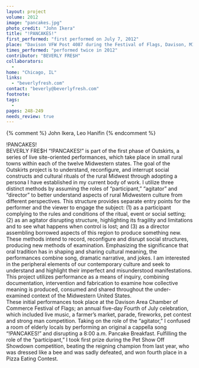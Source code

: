 ```yaml
---
layout: project
volume: 2012
image: "pancakes.jpg"
photo_credit: "John Ikera"
title: "!PANCAKES!"
first_performed: "first performed on July 7, 2012"
place: "Davison VFW Post 4087 during the Festival of Flags, Davison, MI"
times_performed: "performed twice in 2012"
contributor: "BEVERLY FRE$H"
collaborators: 
  - 
home: "Chicago, IL"
links: 
  - "beverlyfresh.com"
contact: "beverly@beverlyfresh.com"
footnote: 
tags: 
  - 
pages: 248-249
needs_review: true
---
```


{% comment %} 
John Ikera, Leo Hanifin
{% endcomment %}

 !PANCAKES!  
 BEVERLY FRE$H 
 “!PANCAKES!” is part of the first phase of Outskirts, a series of live site-oriented performances, which take place in small rural towns within each of the twelve Midwestern states. The goal of the Outskirts project is to understand, reconfigure, and interrupt social constructs and cultural rituals of the rural Midwest through adopting a persona I have established in my current body of work. I utilize three distinct methods by assuming the roles of “participant,” “agitator” and “director” to better understand aspects of rural Midwestern culture from different perspectives. This structure provides separate entry points for the performer and the viewer to engage the subject: (1) as a participant complying to the rules and conditions of the ritual, event or social setting; (2) as an agitator disrupting structure, highlighting its fragility and limitations and to see what happens when control is lost; and (3) as a director assembling borrowed aspects of this region to produce something new.  
 These methods intend to record, reconfigure and disrupt social structures, producing new methods of examination. Emphasizing the significance that oral tradition has in shaping and sharing cultural meaning, the performances combine song, dramatic narrative, and jokes. I am interested in the peripheral elements of our contemporary culture and seek to understand and highlight their imperfect and misunderstood manifestations. This project utilizes performance as a means of inquiry, combining documentation, intervention and fabrication to examine how collective meaning is produced, consumed and shared throughout the under-examined context of the Midwestern United States.  
 These initial performances took place at the Davison Area Chamber of Commerce Festival of Flags; an annual five-day Fourth of July celebration, which included live music, a farmer’s market, parade, fireworks, pet contest and strong man competition. Taking on the role of the “agitator,” I confused a room of elderly locals by performing an original a cappella song “!PANCAKES!” and disrupting a 8:00 a.m. Pancake Breakfast. Fulfilling the role of the “participant,” I took first prize during the Pet Show Off Showdown competition, beating the reigning champion from last year, who was dressed like a bee and was sadly defeated, and won fourth place in a Pizza Eating Contest. 
